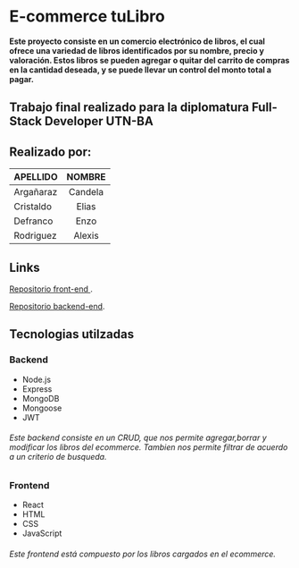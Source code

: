 # E-commerce tuLibro
**Este proyecto consiste en un comercio electrónico de libros, el cual ofrece una variedad de libros identificados por su nombre, precio y valoración. Estos libros se pueden agregar o quitar del carrito de compras en la cantidad deseada, y se puede llevar un control del monto total a pagar.** 
## Trabajo final realizado para la diplomatura Full-Stack Developer UTN-BA

## Realizado por:

| APELLIDO  | NOMBRE |
| ------------- |:-------------:|
|  Argañaraz     | Candela   |
|       Cristaldo| Elias    |
| Defranco     | Enzo    |
|       Rodriguez| Alexis     |

## Links

[Repositorio front-end ](https://github.com/EnzoDefranco/Ecommerce-UTN/tree/backend). 

 [Repositorio backend-end](https://github.com/EnzoDefranco/Ecommerce-UTN/tree/frontend).






## Tecnologias utilzadas

### Backend

* Node.js
* Express
* MongoDB
* Mongoose
* JWT
 ###### Este backend consiste en un CRUD, que nos permite agregar,borrar y modificar los libros del ecommerce. Tambien nos permite filtrar de acuerdo a un criterio de busqueda.

### Frontend

* React
* HTML
* CSS
* JavaScript

 ###### Este frontend está compuesto por los libros cargados en el ecommerce.
